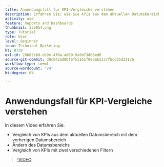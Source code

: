 ```yaml
---
title: Anwendungsfall für KPI-Vergleiche verstehen
description: Erfahren Sie, wie Sie KPIs aus dem aktuellen Datumsbereich mit einem vorherigen Datumsbereich vergleichen und KPIs mit zwei verschiedenen Filtern vergleichen können in [!DNL  Workfront].
activity: use
feature: Reports and Dashboards
thumbnail: 335054.png
type: Tutorial
role: User
level: Beginner
team: Technical Marketing
kt: 8739
exl-id: 28b85cb9-cb9e-4f0a-ad09-9a0d73d05ed0
source-git-commit: d0c842ad8bf6f52161f003a62237fbcd35d23176
workflow-type: tm+mt
source-wordcount: '74'
ht-degree: 0%

---
```


# Anwendungsfall für KPI-Vergleiche verstehen

In diesem Video erfahren Sie:

* Vergleich von KPIs aus dem aktuellen Datumsbereich mit dem vorherigen Datumsbereich
* Ändern des Datumsbereichs
* Vergleich von KPIs mit zwei verschiedenen Filtern

>[!VIDEO](https://video.tv.adobe.com/v/335054/?quality=12)

